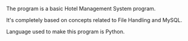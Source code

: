 The program is a basic Hotel Management System program.

It's completely based on concepts related to File Handling and MySQL. 

Language used to make this program is Python.
